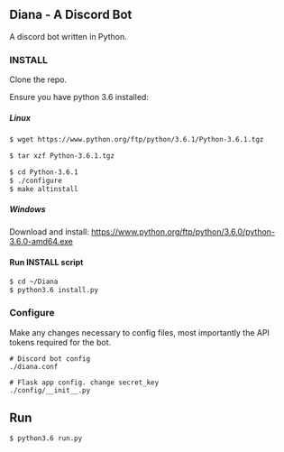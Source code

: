 ## Diana - A Discord Bot

A discord bot written in Python.

### INSTALL

Clone the repo.

Ensure you have python 3.6 installed:

##### Linux

```sh
$ wget https://www.python.org/ftp/python/3.6.1/Python-3.6.1.tgz

$ tar xzf Python-3.6.1.tgz

$ cd Python-3.6.1
$ ./configure
$ make altinstall
```

##### Windows

Download and install:
https://www.python.org/ftp/python/3.6.0/python-3.6.0-amd64.exe


#### Run INSTALL script

```sh
$ cd ~/Diana
$ python3.6 install.py
```

### Configure

Make any changes necessary to config files, most importantly the API tokens required for the bot.
```
# Discord bot config
./diana.conf

# Flask app config. change secret_key
./config/__init__.py

```


## Run

```sh
$ python3.6 run.py
```
